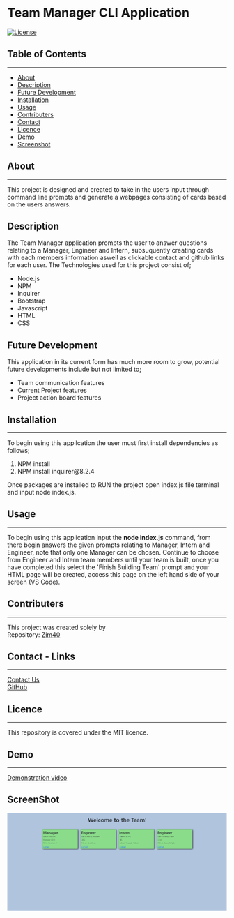 # Team Manager CLI Application <br>
[![License](https://img.shields.io/badge/License-MIT-blue.svg)](https://opensource.org/licenses/MIT)

## Table of Contents
***
 - [About](#about)
 - [Description](#description)
 - [Future Development](#futuredevelopment)
 - [Installation](#installation)
 - [Usage](#usage)
 - [Contributers](#contributers)
 - [Contact](#contact)
 - [Licence](#licence)
 - [Demo](#demo)
 - [Screenshot](#screenshot)

## About
***
This project is designed and created to take in the users input through command line prompts and generate a webpages consisting of cards based on the users answers.
## Description
The Team Manager application prompts the user to answer questions relating to a Manager, Engineer and Intern, subsuquently creating cards with each members information aswell as clickable contact and github links for each user. 
The Technologies used for this project consist of;
<ul>
    <li>Node.js</li>
    <li>NPM</li>
    <li>Inquirer</li>
    <li>Bootstrap</li>
    <li>Javascript</li>
    <li>HTML</li>
    <li>CSS</li>
</ul>

## Future Development
This application in its current form has much more room to grow, potential future developments include but not limited to;
<ul>
<li>Team communication features</li>
<li>Current Project features</li>
<li>Project action board features</li>
</ul>

## Installation
***
To begin using this appilcation the user must first install dependencies as follows;
<ol>
<li>NPM install</li>
<li>NPM install inquirer@8.2.4</li>
</ol>

Once packages are installed to RUN the project open index.js file terminal and input node index.js.

## Usage
***
To begin using this application input the **node index.js** command, from there begin answers the given prompts relating to Manager, Intern and Engineer, note that only one Manager can be chosen. Continue to choose from Engineer and Intern team members until your team is built, once you have completed this select the 'Finish Building Team' prompt and your HTML page will be created, access this page on the left hand side of your screen (VS Code).

## Contributers
***
This project was created solely by<br>
Repository: [Zim40](https://github.com/Zim40/Team-Manager-CLI-Application)

## Contact - Links
***
[Contact Us](mailto:michaelm810129@gmail.com)<br>
[GitHub](https://github.com/Zim40)

## Licence
***
This repository is covered under the MIT licence.

## Demo
***
[Demonstration video](https://drive.google.com/file/d/1Cx9ZIEn17IYvF4A7nuWVjm7Li8zRePFT/view)

## ScreenShot

!["screenshot"](./style/projectScreenshot.png)
